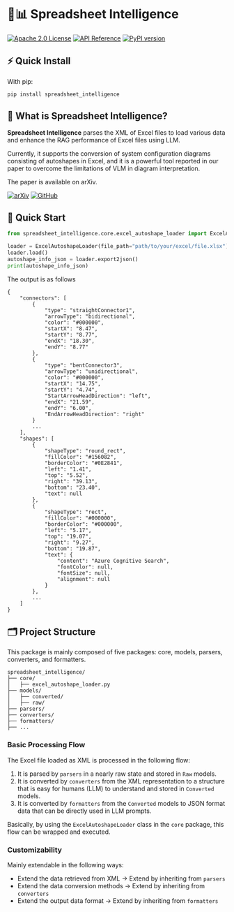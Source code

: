 # 🔭📊 Spreadsheet Intelligence

[![Apache 2.0 License](https://img.shields.io/badge/License-Apache%202.0-blue.svg)](http://www.apache.org/licenses/LICENSE-2.0)
[![API Reference](https://img.shields.io/badge/API-Reference-blue)](https://github.com/galirage/spreadsheet-intelligence)
[![PyPI version](https://img.shields.io/pypi/v/your-package-name.svg)](https://pypi.org/project/your-package-name/)



## ⚡ Quick Install

With pip:

```bash
pip install spreadsheet_intelligence
```

## 🤔 What is Spreadsheet Intelligence?
**Spreadsheet Intelligence** parses the XML of Excel files to load various data and enhance the RAG performance of Excel files using LLM.

Currently, it supports the conversion of system configuration diagrams consisting of autoshapes in Excel, and it is a powerful tool reported in our paper to overcome the limitations of VLM in diagram interpretation.

The paper is available on arXiv.

[![arXiv](https://img.shields.io/badge/arXiv-Coming%20soon-red.svg)](https://arxiv.org/abs/your-paper-id)
[![GitHub](https://img.shields.io/github/v/release/galirage/XMLDriven-Diagram-Understanding)](https://github.com/galirage/XMLDriven-Diagram-Understanding)

## 🚀 Quick Start
```python
from spreadsheet_intelligence.core.excel_autoshape_loader import ExcelAutoshapeLoader

loader = ExcelAutoshapeLoader(file_path="path/to/your/excel/file.xlsx")
loader.load()
autoshape_info_json = loader.export2json()
print(autoshape_info_json)
```
The output is as follows
```
{
    "connectors": [
        {
            "type": "straightConnector1",
            "arrowType": "bidirectional",
            "color": "#000000",
            "startX": "8.47",
            "startY": "8.77",
            "endX": "18.30",
            "endY": "8.77"
        },
        {
            "type": "bentConnector3",
            "arrowType": "unidirectional",
            "color": "#000000",
            "startX": "14.75",
            "startY": "4.74",
            "StartArrowHeadDirection": "left",
            "endX": "21.59",
            "endY": "6.00",
            "EndArrowHeadDirection": "right"
        }
        ...
    ],
    "shapes": [
        {
            "shapeType": "round_rect",
            "fillColor": "#156082",
            "borderColor": "#0E2841",
            "left": "1.41",
            "top": "5.52",
            "right": "39.13",
            "bottom": "23.40",
            "text": null
        },
        {
            "shapeType": "rect",
            "fillColor": "#000000",
            "borderColor": "#000000",
            "left": "5.17",
            "top": "19.07",
            "right": "9.27",
            "bottom": "19.87",
            "text": {
                "content": "Azure Cognitive Search",
                "fontColor": null,
                "fontSize": null,
                "alignment": null
            }
        },
        ...
    ]
}

```

## 🗂️ Project Structure
This package is mainly composed of five packages: core, models, parsers, converters, and formatters.
```
spreadsheet_intelligence/
├── core/
│   ├── excel_autoshape_loader.py
├── models/
│   ├── converted/
│   ├── raw/
├── parsers/
├── converters/
├── formatters/
├── ...
```

### Basic Processing Flow
The Excel file loaded as XML is processed in the following flow:
1. It is parsed by `parsers` in a nearly raw state and stored in `Raw` models.
2. It is converted by `converters` from the XML representation to a structure that is easy for humans (LLM) to understand and stored in `Converted` models.
3. It is converted by `formatters` from the `Converted` models to JSON format data that can be directly used in LLM prompts.

Basically, by using the `ExcelAutoshapeLoader` class in the `core` package, this flow can be wrapped and executed.

### Customizability
Mainly extendable in the following ways:
- Extend the data retrieved from XML -> Extend by inheriting from `parsers`
- Extend the data conversion methods -> Extend by inheriting from `converters`
- Extend the output data format -> Extend by inheriting from `formatters`

